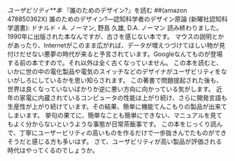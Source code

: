 *ユーザビリティ**本* 『誰のためのデザイン?』を読む
 ##(amazon 478850362X)  誰のためのデザイン?―認知科学者のデザイン原論 (新曜社認知科学選書): ドナルド・A. ノーマン, 野島 久雄, D.A. ノーマン
読み終わりました。
1990年に出版された本なんですが、古さを感じない本です。
マウスの説明とかがあったり、Internetがこのまま広がれば、データが増えつづけてほしい物が見付けだせない悪夢の時代が来ると予言されています。Googleなんてものが登場する前の本ですので。それ以外は全く古くなっていません。
この本を読むと、いかに世の中の電化製品や電気のスイッチなどのデザイナがユーザビリティをないがしろにしているかを思い知らされます。
この著書で問題提起された後も、世界は良くなっていないばかりか逆に悪い方向に向かっている気がします。
近年の家電に内蔵されているコンピュータの性能は上がり続け、さらに開発言語も生産性が上がり続けています。その結果、簡単に機能てんこもりの製品が出来てしまいます。
挙句の果てに、簡単なことも簡単にできない、マニュアルを見てもよく分からないというような事態が日常茶飯事です。
この本をじっくり読んで、丁寧にユーザービリティの高いものを作るだけで一歩抜きんでたものができそうだと感じる方も多いはず。
さて、ユーザビリティが高い製品が評価される時代はやってくるのでしょうか。
